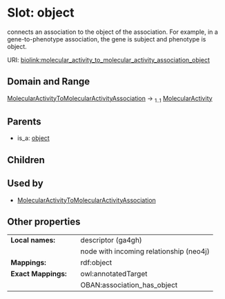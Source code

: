 
# Slot: object


connects an association to the object of the association. For example, in a gene-to-phenotype association, the gene is subject and phenotype is object.

URI: [biolink:molecular_activity_to_molecular_activity_association_object](https://w3id.org/biolink/vocab/molecular_activity_to_molecular_activity_association_object)


## Domain and Range

[MolecularActivityToMolecularActivityAssociation](MolecularActivityToMolecularActivityAssociation.md) &#8594;  <sub>1..1</sub> [MolecularActivity](MolecularActivity.md)

## Parents

 *  is_a: [object](object.md)

## Children


## Used by

 * [MolecularActivityToMolecularActivityAssociation](MolecularActivityToMolecularActivityAssociation.md)

## Other properties

|  |  |  |
| --- | --- | --- |
| **Local names:** | | descriptor (ga4gh) |
|  | | node with incoming relationship (neo4j) |
| **Mappings:** | | rdf:object |
| **Exact Mappings:** | | owl:annotatedTarget |
|  | | OBAN:association_has_object |

